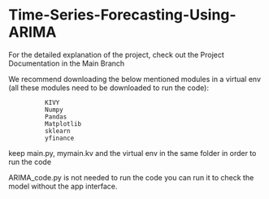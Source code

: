 # Time-Series-Forecasting-Using-ARIMA

For the detailed explanation of the project, check out the Project Documentation in the Main Branch

We recommend downloading the below mentioned modules in a virtual env (all these modules need to be downloaded to run the code):

              KIVY
              Numpy 
              Pandas 
              Matplotlib
              sklearn
              yfinance

keep main.py, mymain.kv and the virtual env in the same folder in order to run the code

ARIMA_code.py is not needed to run the code you can run it to check the model without the app interface. 
